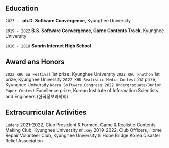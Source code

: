 ## Education

```2023 - ```
**ph.D. Software Convergence,**
Kyunghee University

```2019 - 2022```
**B.S. Software Convergence, Game Contents Track,**
Kyunghee University

```2016 - 2018```
**Sunrin Internet High School**

## Award ans Honors
```2022 KHU SW Festival``` 1st prize, Kyunghee University 
```2022 KHU khuthon``` 1st prize, Kyunghee University 
```2022 KHU Realistic Media Contest``` 2st prize, Kyunghee University 
```Koera Software Congress 2022 Undergraduate/Junior Paper Contest``` Excellence prize, Korean Institute of Information Scientists and Engineers (한국정보과학회) 

## Extracurricular Activities
```Ludens```  2021-2022, Club President & Formed, Game & Realistic Contents Making Club, Kyunghee University
```KhuKey```  2019-2022, Club Officers, Home Repair Volunteer Club, Kyunghee University & Hope Bridge Korea Disaster Relief Association


